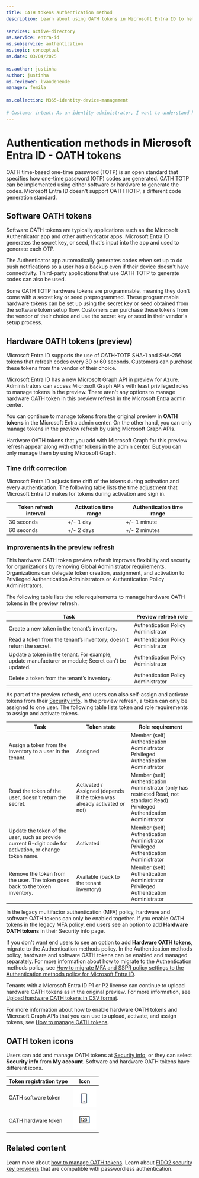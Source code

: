 ```yaml
---
title: OATH tokens authentication method
description: Learn about using OATH tokens in Microsoft Entra ID to help improve and secure sign-in events.

services: active-directory
ms.service: entra-id
ms.subservice: authentication
ms.topic: conceptual
ms.date: 03/04/2025

ms.author: justinha
author: justinha
ms.reviewer: lvandenende
manager: femila

ms.collection: M365-identity-device-management

# Customer intent: As an identity administrator, I want to understand how to use OATH tokens in Microsoft Entra ID to improve and secure user sign-in events.
---
```


# Authentication methods in Microsoft Entra ID - OATH tokens 

OATH time-based one-time password (TOTP) is an open standard that specifies how one-time password (OTP) codes are generated. OATH TOTP can be implemented using either software or hardware to generate the codes. Microsoft Entra ID doesn't support OATH HOTP, a different code generation standard.

## Software OATH tokens

Software OATH tokens are typically applications such as the Microsoft Authenticator app and other authenticator apps. Microsoft Entra ID generates the secret key, or seed, that's input into the app and used to generate each OTP.

The Authenticator app automatically generates codes when set up to do push notifications so a user has a backup even if their device doesn't have connectivity. Third-party applications that use OATH TOTP to generate codes can also be used.

Some OATH TOTP hardware tokens are programmable, meaning they don't come with a secret key or seed preprogrammed. These programmable hardware tokens can be set up using the secret key or seed obtained from the software token setup flow. Customers can purchase these tokens from the vendor of their choice and use the secret key or seed in their vendor's setup process.

## Hardware OATH tokens (preview)

Microsoft Entra ID supports the use of OATH-TOTP SHA-1 and SHA-256 tokens that refresh codes every 30 or 60 seconds. Customers can purchase these tokens from the vendor of their choice. 

Microsoft Entra ID has a new Microsoft Graph API in preview for Azure. Administrators can access Microsoft Graph APIs with least privileged roles to manage tokens in the preview. There aren't any options to manage hardware OATH token in this preview refresh in the Microsoft Entra admin center. 

You can continue to manage tokens from the original preview in **OATH tokens** in the Microsoft Entra admin center. On the other hand, you can only manage tokens in the preview refresh by using Microsoft Graph APIs. 

Hardware OATH tokens that you add with Microsoft Graph for this preview refresh appear along with other tokens in the admin center. But you can only manage them by using Microsoft Graph. 

### Time drift correction

Microsoft Entra ID adjusts time drift of the tokens during activation and every authentication. The following table lists the time adjustment that Microsoft Entra ID makes for tokens during activation and sign in. 

| Token refresh interval | Activation time range | Authentication time range |
|------------------------|-----------------------|---------------------------|
| 30 seconds             | +/- 1 day             | +/- 1 minute              |
| 60 seconds             | +/- 2 days            | +/- 2 minutes             |

### Improvements in the preview refresh

This hardware OATH token preview refresh improves flexibility and security for organizations by removing Global Administrator requirements. Organizations can delegate token creation, assignment, and activation to Privileged Authentication Administrators or Authentication Policy Administrators. 

The following table lists the role requirements to manage hardware OATH tokens in the preview refresh.

| Task                                                                                               | Preview refresh role                |
|----------------------------------------------------------------------------------------------------|-------------------------------------|
| Create a new token in the tenant’s inventory.                                                      | Authentication Policy Administrator |
| Read a token from the tenant’s inventory; doesn't return the secret.                               | Authentication Policy Administrator |
| Update a token in the tenant. For example, update manufacturer or module; Secret can't be updated. | Authentication Policy Administrator |
| Delete a token from the tenant’s inventory.                                                        | Authentication Policy Administrator |

As part of the preview refresh, end users can also self-assign and activate tokens from their [Security info](https://mysignins.microsoft.com/security-info). In the preview refresh, a token can only be assigned to one user. The following table lists token and role requirements to assign and activate tokens. 

| Task | Token state | Role requirement |
|------|-------------|------------------|
| Assign a token from the inventory to a user in the tenant. | Assigned | Member (self)<br>Authentication Administrator<br>Privileged Authentication Administrator |
| Read the token of the user, doesn't return the secret. | Activated / Assigned  (depends if the token was already activated or not) | Member (self)<br>Authentication Administrator (only has restricted Read, not standard Read)<br>Privileged Authentication Administrator  |
| Update the token of the user, such as provide current 6-digit code for activation, or change token name. | Activated | Member (self)<br>Authentication Administrator<br>Privileged Authentication Administrator |
| Remove the token from the user. The token goes back to the token inventory. | Available (back to the tenant inventory) | Member (self)<br>Authentication Administrator<br>Privileged Authentication Administrator |

In the legacy multifactor authentication (MFA) policy, hardware and software OATH tokens can only be enabled together. If you enable OATH tokens in the legacy MFA policy, end users see an option to add **Hardware OATH tokens** in their Security info page.

If you don't want end users to see an option to add **Hardware OATH tokens**, migrate to the Authentication methods policy. 
In the Authentication methods policy, hardware and software OATH tokens can be enabled and managed separately. For more information about how to migrate to the Authentication methods policy, see [How to migrate MFA and SSPR policy settings to the Authentication methods policy for Microsoft Entra ID](how-to-authentication-methods-manage.md).

Tenants with a Microsoft Entra ID P1 or P2 license can continue to upload hardware OATH tokens as in the original preview. For more information, see [Upload hardware OATH tokens in CSV format](how-to-mfa-upload-oath-tokens.md).

For more information about how to enable hardware OATH tokens and Microsoft Graph APIs that you can use to upload, activate, and assign tokens, see [How to manage OATH tokens](how-to-mfa-manage-oath-tokens.md).
 

## OATH token icons

Users can add and manage OATH tokens at [Security info](https://aka.ms/mysecurityinfo), or they can select **Security info** from **My account**. Software and hardware OATH tokens have different icons.  

| Token registration type | Icon |
| ------ | ------ |
| OATH software token   | <img width="63" alt="Software OATH token" src="media/concept-authentication-methods/software-oath-token-icon.png"> |
| OATH hardware token | <img width="63" alt="Hardware OATH token" src="media/concept-authentication-methods/hardware-oath-token-icon.png"> |


## Related content

Learn more about [how to manage OATH tokens](how-to-mfa-manage-oath-tokens.md).
Learn about [FIDO2 security key providers](concept-authentication-passwordless.md) that are compatible with passwordless authentication.
